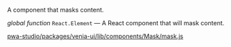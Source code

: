 
A component that masks content.

*global* *function*
`React.Element` — A React component that will mask content.


[pwa-studio/packages/venia-ui/lib/components/Mask/mask.js](https://github.com/magento/pwa-studio/blob/develop/packages/venia-ui/lib/components/Mask/mask.js)